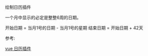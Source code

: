 绘制日历插件

一个月中显示的必定是整整6周的日期。


开始日期 = 当月1号的日期 - 当月1号的星期
结束日期 = 开始日期 + 42天


参考:

[vue 日历插件](http://www.sinmeng.net/info/31-3450-1.html)
